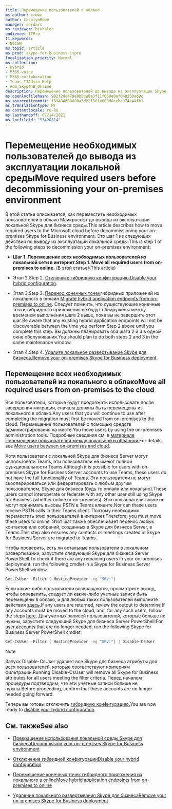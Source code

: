 ```yaml
---
title: Перемещение пользователей в облако
ms.author: crowe
author: CarolynRowe
manager: serdars
ms.reviewer: bjwhalen
audience: ITPro
f1.keywords:
- NOCSH
ms.topic: article
ms.prod: skype-for-business-itpro
localization_priority: Normal
ms.collection:
- Hybrid
- M365-voice
- M365-collaboration
- Teams_ITAdmin_Help
- Adm_Skype4B_Online
description: Перемещение пользователей до вывода из эксплуатации Skype для бизнеса локальной среды.
ms.openlocfilehash: 992f2dd479e0b8ca8a3f11f069e8ef049259ad9c
ms.sourcegitcommit: f39484688800a3d22f361e660d0eeba974a44fb1
ms.translationtype: MT
ms.contentlocale: ru-RU
ms.lasthandoff: 07/14/2021
ms.locfileid: "53420814"
---
```

# <a name="move-required-users-before-decommissioning-your-on-premises-environment"></a><span data-ttu-id="2b5dc-103">Перемещение необходимых пользователей до вывода из эксплуатации локальной среды</span><span class="sxs-lookup"><span data-stu-id="2b5dc-103">Move required users before decommissioning your on-premises environment</span></span>

<span data-ttu-id="2b5dc-104">В этой статье описывается, как переместить необходимых пользователей в облако Майкрософт до вывода из эксплуатации локальной Skype для бизнеса среды.</span><span class="sxs-lookup"><span data-stu-id="2b5dc-104">This article describes how to move required users to the Microsoft cloud before decommissioning your on-premises Skype for Business environment.</span></span> <span data-ttu-id="2b5dc-105">Это шаг 1 из следующих действий по выводу из эксплуатации локальной среды:</span><span class="sxs-lookup"><span data-stu-id="2b5dc-105">This is step 1 of the following steps to decommission your on-premises environment:</span></span>

- <span data-ttu-id="2b5dc-106">**Шаг 1. Перемещение всех необходимых пользователей из локальной сети в интернет.**</span><span class="sxs-lookup"><span data-stu-id="2b5dc-106">**Step 1. Move all required users from on-premises to online.**</span></span> <span data-ttu-id="2b5dc-107">(В этой статье)</span><span class="sxs-lookup"><span data-stu-id="2b5dc-107">(This article)</span></span>

- <span data-ttu-id="2b5dc-108">Этап 2.</span><span class="sxs-lookup"><span data-stu-id="2b5dc-108">Step 2.</span></span> <span data-ttu-id="2b5dc-109">[Отключите гибридную конфигурацию.](cloud-consolidation-disabling-hybrid.md)</span><span class="sxs-lookup"><span data-stu-id="2b5dc-109">[Disable your hybrid configuration](cloud-consolidation-disabling-hybrid.md).</span></span>

- <span data-ttu-id="2b5dc-110">Этап 3.</span><span class="sxs-lookup"><span data-stu-id="2b5dc-110">Step 3.</span></span> <span data-ttu-id="2b5dc-111">[Перенос конечных точек](decommission-move-on-prem-endpoints.md)гибридных приложений из локального в онлайн.</span><span class="sxs-lookup"><span data-stu-id="2b5dc-111">[Migrate hybrid application endpoints from on-premises to online](decommission-move-on-prem-endpoints.md).</span></span> <span data-ttu-id="2b5dc-112">Следует помнить, что существующие конечные точки гибридного приложения не будут обнаружены между временем выполнения шага 2 выше, пока вы не завершите этот шаг.</span><span class="sxs-lookup"><span data-stu-id="2b5dc-112">Be aware that any existing hybrid application endpoints will not be discoverable between the time you perform Step 2 above until you complete this step.</span></span> <span data-ttu-id="2b5dc-113">Вы должны планировать оба шага 2 и 3 в одном окне обслуживания.</span><span class="sxs-lookup"><span data-stu-id="2b5dc-113">You should plan to do both steps 2 and 3 in the same maintenance window.</span></span>

- <span data-ttu-id="2b5dc-114">Этап 4.</span><span class="sxs-lookup"><span data-stu-id="2b5dc-114">Step 4.</span></span> <span data-ttu-id="2b5dc-115">[Удалите локальное развертывание Skype для бизнеса.](decommission-remove-on-prem.md)</span><span class="sxs-lookup"><span data-stu-id="2b5dc-115">[Remove your on-premises Skype for Business deployment](decommission-remove-on-prem.md).</span></span>


## <a name="move-all-required-users-from-on-premises-to-the-cloud"></a><span data-ttu-id="2b5dc-116">Перемещение всех необходимых пользователей из локального в облако</span><span class="sxs-lookup"><span data-stu-id="2b5dc-116">Move all required users from on-premises to the cloud</span></span>

<span data-ttu-id="2b5dc-117">Все пользователи, которые будут продолжать использовать после завершения миграции, сначала должны быть перемещены из локального в облако.</span><span class="sxs-lookup"><span data-stu-id="2b5dc-117">Any users that you will continue to use after completing the migration must first be moved from on-premises to the cloud.</span></span> <span data-ttu-id="2b5dc-118">Перемещение пользователей с помощью средств администрирования на месте.</span><span class="sxs-lookup"><span data-stu-id="2b5dc-118">You move users by using the on-premises administration tools.</span></span> <span data-ttu-id="2b5dc-119">Подробные сведения см. в [материале Перемещение пользователей между локальной и облачной.](move-users-between-on-premises-and-cloud.md)</span><span class="sxs-lookup"><span data-stu-id="2b5dc-119">For details, see [Move users between on-premises and cloud](move-users-between-on-premises-and-cloud.md).</span></span>

<span data-ttu-id="2b5dc-120">Хотя пользователи с локальной Skype для бизнеса Server могут использовать Teams, эти пользователи не имеют полной функциональности Teams.</span><span class="sxs-lookup"><span data-stu-id="2b5dc-120">Although it is possible for users with on-premises Skype for Business Server accounts to use Teams, these users do not have the full functionality of Teams.</span></span> <span data-ttu-id="2b5dc-121">Эти пользователи не могут скооперироваться или федератировать с любым другим пользователем, Skype для бизнеса (будь то онлайн или локально).</span><span class="sxs-lookup"><span data-stu-id="2b5dc-121">These users cannot interoperate or federate with any other user still using Skype for Business (whether online or on-premises).</span></span> <span data-ttu-id="2b5dc-122">Эти пользователи также не могут принимать вызовы PSTN в Teams клиенте.</span><span class="sxs-lookup"><span data-stu-id="2b5dc-122">Nor can these users receive PSTN calls in their Teams client.</span></span> <span data-ttu-id="2b5dc-123">Поэтому необходимо переместить этих пользователей в интернет.</span><span class="sxs-lookup"><span data-stu-id="2b5dc-123">Therefore, you must move these users to online.</span></span> <span data-ttu-id="2b5dc-124">Этот шаг также обеспечивает перенос любых контактов или собраний, созданных в Skype для бизнеса Server, в Teams.</span><span class="sxs-lookup"><span data-stu-id="2b5dc-124">This step also ensures any contacts or meetings created in Skype for Business Server are migrated to Teams.</span></span>

<span data-ttu-id="2b5dc-125">Чтобы проверить, есть ли остальные пользователи в локальном развертывании, запустите следующий Skype для бизнеса Server PowerShell.</span><span class="sxs-lookup"><span data-stu-id="2b5dc-125">To check if there are any remaining users in your on-premises deployment, run the following cmdlet in a Skype for Business Server PowerShell window.</span></span>

```PowerShell
Get-CsUser -Filter { HostingProvider -eq "SRV:"}
```

<span data-ttu-id="2b5dc-126">Если какие-либо пользователи возвращаются, просмотрите вывод, чтобы определить, следует ли какие-либо учетные записи быть перемещены в облако, и для любых таких пользователей выполните действия [здесь](move-users-between-on-premises-and-cloud.md).</span><span class="sxs-lookup"><span data-stu-id="2b5dc-126">If any users are returned, review the output to determine if any accounts must be moved to the cloud, and, for any such users, follow the steps [here](move-users-between-on-premises-and-cloud.md).</span></span> <span data-ttu-id="2b5dc-127">Для учетных записей пользователей, которые больше не нужны, запустите следующий Skype для бизнеса Server PowerShell:</span><span class="sxs-lookup"><span data-stu-id="2b5dc-127">For user accounts that are no longer needed, run the following Skype for Business Server PowerShell cmdlet:</span></span>

```PowerShell
Get-CsUser -Filter { HostingProvider -eq "SRV:"} | Disable-CsUser
```

> [!NOTE]
> <span data-ttu-id="2b5dc-128">Запуск Disable-CsUser удаляет все Skype для бизнеса атрибуты для всех пользователей, которые соответствуют критериям фильтрации.</span><span class="sxs-lookup"><span data-stu-id="2b5dc-128">Running Disable-CsUser will remove all Skype for Business attributes for all users meeting the filter criteria.</span></span> <span data-ttu-id="2b5dc-129">Перед началом процедуры подтвердим, что эти учетные записи больше не нужны.</span><span class="sxs-lookup"><span data-stu-id="2b5dc-129">Before proceeding, confirm that these accounts are no longer needed going forward.</span></span>


<span data-ttu-id="2b5dc-130">Теперь вы готовы отключить [гибридную конфигурацию.](cloud-consolidation-disabling-hybrid.md)</span><span class="sxs-lookup"><span data-stu-id="2b5dc-130">You are now ready to [disable your hybrid configuration](cloud-consolidation-disabling-hybrid.md).</span></span>

## <a name="see-also"></a><span data-ttu-id="2b5dc-131">См. также</span><span class="sxs-lookup"><span data-stu-id="2b5dc-131">See also</span></span>

- [<span data-ttu-id="2b5dc-132">Прекращение использования локальной среды Skype для бизнеса</span><span class="sxs-lookup"><span data-stu-id="2b5dc-132">Decommission your on-premises Skype for Business environment</span></span>](decommission-on-prem-overview.md)

- [<span data-ttu-id="2b5dc-133">Отключение гибридной конфигурации</span><span class="sxs-lookup"><span data-stu-id="2b5dc-133">Disable your hybrid configuration</span></span>](cloud-consolidation-disabling-hybrid.md)

- [<span data-ttu-id="2b5dc-134">Перемещение конечных точек гибридного приложения из локального в online</span><span class="sxs-lookup"><span data-stu-id="2b5dc-134">Move hybrid application endpoints from on-premises to online</span></span>](decommission-move-on-prem-endpoints.md)

- [<span data-ttu-id="2b5dc-135">Удаление локального развертывания Skype для бизнеса</span><span class="sxs-lookup"><span data-stu-id="2b5dc-135">Remove your on-premises Skype for Business deployment</span></span>](decommission-remove-on-prem.md)




